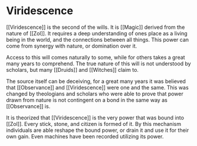 # Viridescence
[[Viridescence]] is the second of the wills. It is [[Magic]] derived from the nature of [[Zol]]. It requires a deep understanding of ones place as a living being in the world, and the connections between all things. This power can come from synergy with nature, or domination over it.

Access to this will comes naturally to some, while for others takes a great many years to comprehend. The true nature of this will is not understood by scholars, but many [[Druids]] and [[Witches]] claim to.

The source itself can be deceiving, for a great many years it was believed that [[Observance]] and [[Viridescence]] were one and the same. This was changed by theologians and scholars who were able to prove that power drawn from nature is not contingent on a bond in the same way as [[Observance]] is.

It is theorized that [[Viridescence]] is the very power that was bound into [[Zol]]. Every stick, stone, and citizen is formed of it. By this mechanism individuals are able reshape the bound power, or drain it and use it for their own gain. Even machines have been recorded utilizing its power.